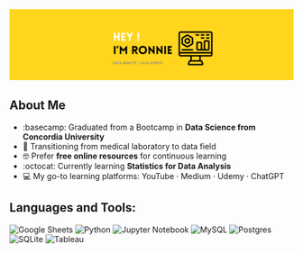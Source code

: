 <div align="center">

<img src="https://github.com/chanronnie/chanronnie/blob/main/GitHub_Banner.png" alt="my banner">

</div>


## About Me
- :basecamp: Graduated from a Bootcamp in **Data Science from Concordia University**
- 🔬 Transitioning from medical laboratory to data field
- 🤓 Prefer **free online resources** for continuous learning
- :octocat: Currently learning **Statistics for Data Analysis**
- 💻 My go-to learning platforms: YouTube · Medium · Udemy · ChatGPT


## Languages and Tools: 
![Google Sheets](https://img.shields.io/badge/Google_Sheets-217346?style=for-the-badge&logo=google-sheets&logoColor=white) ![Python](https://img.shields.io/badge/Python-14354C?style=for-the-badge&logo=python&logoColor=white) ![Jupyter Notebook](https://img.shields.io/badge/jupyter-%23FA0F00.svg?style=for-the-badge&logo=jupyter&logoColor=white) ![MySQL](https://img.shields.io/badge/mysql-%2300f.svg?style=for-the-badge&logo=mysql&logoColor=white) ![Postgres](https://img.shields.io/badge/postgres-%23316192.svg?style=for-the-badge&logo=postgresql&logoColor=white) ![SQLite](https://img.shields.io/badge/sqlite-%2307405e.svg?style=for-the-badge&logo=sqlite&logoColor=white) ![Tableau](https://img.shields.io/badge/Tableau-E97627?style=for-the-badge&logo=Tableau&logoColor=white)








